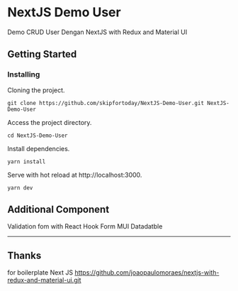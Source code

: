 # NextJS Demo User

Demo CRUD User Dengan NextJS with Redux and Material UI

## Getting Started

### Installing

Cloning the project.

```
git clone https://github.com/skipfortoday/NextJS-Demo-User.git NextJS-Demo-User
```

Access the project directory.

```
cd NextJS-Demo-User
```

Install dependencies.

```
yarn install
```

Serve with hot reload at http://localhost:3000.

```
yarn dev
```

## Additional Component

Validation fom with React Hook Form
MUI Datadatble

---

## Thanks

for boilerplate Next JS
https://github.com/joaopaulomoraes/nextjs-with-redux-and-material-ui.git
